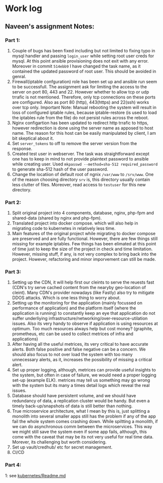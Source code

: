 # Work log

## Naveen's assignment  Notes:

### Part 1:
1. Couple of bugs has been fixed including but not limited to fixing typo in mysql handler and passing `login_user` while setting root user creds for mysql. At this point ansible provisioning does not exit with any error. Moreover in commit `514ebb9` I have changed the task name, as it contained the updated password of root user. This should be avoided in genral.
2. Firewall(iptable confguration) role has been set up and ansible run seem to be successfull. The assignment ask for limiting the access to the server on port 80, 443 and 22. However whether to allow tcp or udp trrafic is not mentioned. Therefore, only tcp connections on these ports are configured. Also as port 80 (http), 443(https) and 22(ssh) works over tcp only. Important Note: Manual rebooting the system will result in loss of configured iptable rules, because iptable-restore (is used to load the iptables rule from the file) do not persist rules across the reboot.
3. Nginx configartion has been updated to redirect http trrafic to https, however redirection is done using the server name as apposed to host name. The reason for this host can be easily manipulated by client, I am bit skeptical about it.
4. Set `server_tokens` to off to remove the server version from the response.
5. Created test user in webserver. The task was straightforward except one has to keep in mind to not provide plaintext password to ansible while creating user. Used `mkpasswd --method=sha-512 required_password` to generate sha-512 hash of the user password.
6. Change the locatiion of default root of ngnix `/var/www` to `/srv/www`. One of the reason choosing directory `srv` is, this directory usually contain less clutter of files. Moreover, read access to `testuser` for this new directory.

### Part 2:
1. Split original project into 4 components, database, nginx, php-fpm and shared-data (shared by nginx and php-fpm).
2. Translated project into docker compose. which will also help in migrating code to kubernetes in relatively less time.
3. Main features of the original project while migrating to docker compose are preserved and are fully functional. However, there are few things still missing for example iptables. Few things has been elimated at this point of time just to keep the size of the project in check and time limitation. However, missing stuff, if any, is not very complex to bring back into the project. However, refactoring and minor imporvement can still be made.

### Part 3:
1. Setting up the CDN, it will help first our cleints to serve the reuests fast (CDN's try serve cached content from the nearyby geo-location of cleint). Many CDN's provider nowadays (like Fastly) also try to mitigate DDOS attacks. Which is one less thing to worry about. 
2. Setting up the monitoring for the application (mainly focussed on performance of application) and the platform itself (where the application is running) to constantly keep an eye that application do not suffer underliying infrastructure/networking/over-resource-utilation issues. Also its very handy to observe if application is using resources at optimum. Too much resources always help but cost money? (graphite, prometheus, etc can be used to collect metrices of infra and applications)
3. After having all the useful metrices, its very critical to have accurate alerts. Both false positive and false negative can be a concern. We should also focus to not over load the system with too many unnecessary alerts, as it, increases the possibility of missing a critical alert.
4. Set up proper logging, although, metrices can provide useful insights to the system, but often in case of failure, we would need a proper logging set-up (example ELK). metrices may tell us something may go wrong with the system but its many a times detail logs which reveal the real issues.
5. Database should have persistent volume, and we should have redundancy of data, a replication cluster would be handy. But even a timely back-up/snapshots of data is still better than nothing.
6. True microservice architecture, what I mean by this is, just splitting a monolith into several smaller apps still has the problem if any of the app fail the whole system comes crashing down. While spiltting a monolith, if we can do asynchronous comm between the microservices. This way we might still save the system even if some app fails, although, this come with the caveat that may be its not very useful for real time data. Morever, its challenging but worth considering.
7. Set up vault/credhub/ etc for secret management.
8. CI/CD

### Part 4:
1: see [kubernetes/Readme.md](kubernetes/Readme.md)
